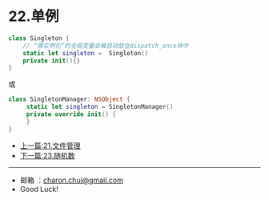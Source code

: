 22.单例
===


```swift
class Singleton {
    // “懒实例化”的全局变量会被自动放在dispatch_once块中
    static let singleton =  Singleton() 
    private init(){}
}
```
或
```swift
class SingletonManager: NSObject {
     static let singleton = SingletonManager()
     private override init() {
     }
}
```




- [上一篇:21.文件管理](https://github.com/CharonChui/iOSStudyNote/blob/master/iOS%E5%BC%80%E5%8F%91%E5%9F%BA%E7%A1%80/21.%E6%96%87%E4%BB%B6%E7%AE%A1%E7%90%86.md)
- [下一篇:23.随机数](https://github.com/CharonChui/iOSStudyNote/blob/master/iOS%E5%BC%80%E5%8F%91%E5%9F%BA%E7%A1%80/23.%E9%9A%8F%E6%9C%BA%E6%95%B0.md)


---

- 邮箱 ：charon.chui@gmail.com  
- Good Luck! 
